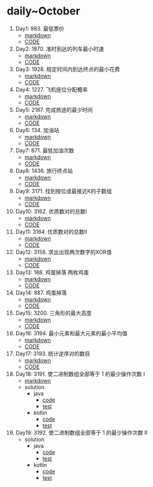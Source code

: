 # daily~October

1. Day1: 983. 最低票价
    - [markdown](/md/all/983.md)
    - [CODE](/src/main/java/com/hyperboat/daily/y2024/m10/d01/LC983.java)
2. Day2: 1870. 准时到达的列车最小时速
    - [markdown](/md/all/1870.md)
    - [CODE](/src/main/java/com/hyperboat/daily/y2024/m10/d02/LC1870.java)
3. Day3: 1928. 规定时间内到达终点的最小花费
    - [markdown](/md/all/1928.md)
    - [CODE](/src/main/java/com/hyperboat/daily/y2024/m10/d03/LC1928.java)
4. Day4: 1227. 飞机座位分配概率
    - [markdown](/md/all/1227.md)
    - [CODE](/src/main/java/com/hyperboat/daily/y2024/m10/d04/LC1227.java)
5. Day5: 2187. 完成旅途的最少时间
    - [markdown](/md/all/2187.md)
    - [CODE](/src/main/java/com/hyperboat/daily/y2024/m10/d05/LC2187.java)
6. Day6: 134. 加油站
    - [markdown](/md/all/134.md)
    - [CODE](/src/main/java/com/hyperboat/daily/y2024/m10/d06/LC134.java)
7. Day7: 871. 最低加油次数
    - [markdown](/md/all/871.md)
    - [CODE](/src/main/java/com/hyperboat/daily/y2024/m10/d07/LC871.java)
8. Day8: 1436. 旅行终点站
    - [markdown](/md/all/1436.md)
    - [CODE](/src/main/java/com/hyperboat/daily/y2024/m10/d08/LC1436.java)
9. Day9: 3171. 找到按位或最接近K的子数组
    - [markdown](/md/all/3171.md)
    - [CODE](/src/main/java/com/hyperboat/daily/y2024/m10/d09/LC3171.java)
10. Day10: 3162. 优质数对的总数I
    - [markdown](/md/all/3162.md)
    - [CODE](/src/main/java/com/hyperboat/daily/y2024/m10/d10/LC3162.java)
11. Day11: 3164. 优质数对的总数II
    - [markdown](/md/all/3164.md)
    - [CODE](/src/main/java/com/hyperboat/daily/y2024/m10/d11/LC3164.java)
12. Day12: 3158. 求出出现两次数字的XOR值
    - [markdown](/md/all/3158.md)
    - [CODE](/src/main/java/com/hyperboat/daily/y2024/m10/d12/LC3158.java)
13. Day13: 188. 鸡蛋掉落 两枚鸡蛋
    - [markdown](/md/all/188.md)
    - [CODE](/src/main/java/com/hyperboat/daily/y2024/m10/d13/LC1884.java)
14. Day14: 887. 鸡蛋掉落
    - [markdown](/md/all/887.md)
    - [CODE](/src/main/java/com/hyperboat/daily/y2024/m10/d14/LC887.java)
15. Day15: 3200. 三角形的最大高度
    - [markdown](/md/all/3200.md)
    - [CODE](/src/main/java/com/hyperboat/daily/y2024/m10/d15/LC3200.java)
16. Day16: 3194. 最小元素和最大元素的最小平均值
    - [markdown](/md/all/3194.md)
    - [CODE](/src/main/java/com/hyperboat/daily/y2024/m10/d16/LC3194.java)
17. Day17: 3193. 统计逆序对的数目
    - [markdown](/md/all/3193.md)
    - [CODE](/src/main/java/com/hyperboat/daily/y2024/m10/d17/LC3193.java)
18. Day18: 3191. 使二进制数组全部等于 1 的最少操作次数 I
    - [markdown](/md/all/3191.md)
    - solution
      - java
        - [code](/src/main/java/com/hyperboat/daily/y2024/m10/d18/LC3191.java)
        - [test](/src/test/java/com/hyperboat/daily/y2024/m10/d18/LC3191Test.java)
      - kotlin
        - [code](/src/main/java/com/hyperboat/daily/y2024/m10/d18/LC3191.kt)
        - [test](/src/test/java/com/hyperboat/daily/y2024/m10/d18/SolutionTest.kt)
19. Day19: 3192. 使二进制数组全部等于 1 的最少操作次数 II
    - solution
        - java
            - [code](/src/main/java/com/hyperboat/daily/y2024/m10/d19/LC3192.java)
            - [test](/src/test/java/com/hyperboat/daily/y2024/m10/d19/LC3192Test.java)
        - kotlin
            - [code](/src/main/java/com/hyperboat/daily/y2024/m10/d19/LC3192.kt)
            - [test](/src/test/java/com/hyperboat/daily/y2024/m10/d19/SolutionTest.kt)